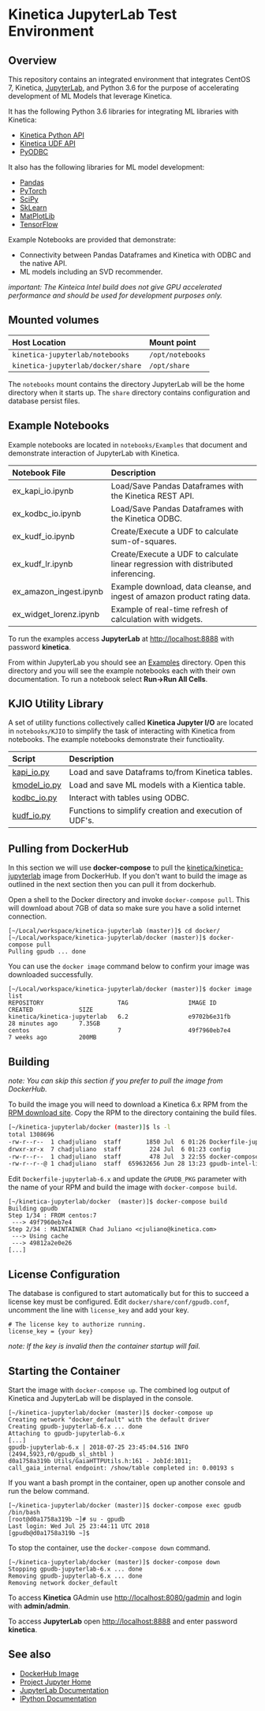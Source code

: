 # Kinetica JupyterLab Test Environment

## Overview

This repository contains an integrated environment that integrates CentOS 7, Kinetica, [JupyterLab][JUPYTERLAB],
and Python 3.6 for the purpose of accelerating development of ML Models that leverage Kinetica.

It has the following Python 3.6 libraries for integrating ML libraries with Kinetica:

* [Kinetica Python API](https://www.kinetica.com/docs/6.2/tutorials/python_guide.html)
* [Kinetica UDF API](https://www.kinetica.com/docs/6.2/udf/python/writing.html)
* [PyODBC](https://github.com/mkleehammer/pyodbc/wiki/Getting-started)

It also has the following libraries for ML model development:

* [Pandas](http://pandas.pydata.org/pandas-docs/stable/dsintro.html)
* [PyTorch](https://jhui.github.io/2018/02/09/PyTorch-Basic-operations)
* [SciPy](https://docs.scipy.org/doc/scipy/reference)
* [SkLearn](http://scikit-learn.org/stable/documentation.html)
* [MatPlotLib](https://matplotlib.org/contents.html)
* [TensorFlow](https://www.tensorflow.org/tutorials)

Example Notebooks are provided that demonstrate:

 * Connectivity between Pandas Dataframes and Kinetica with ODBC and the native API.
 * ML models including an SVD recommender.

[JUPYTERLAB]: <http://jupyterlab.readthedocs.io/en/stable>

*important: The Kinteica Intel build does not give GPU accelerated performance and should be used for
development purposes only.*

## Mounted volumes

| Host Location | Mount point |
| :--- | :--- |
| `kinetica-jupyterlab/notebooks` | `/opt/notebooks` |
| `kinetica-jupyterlab/docker/share` | `/opt/share` |

The `notebooks` mount contains the directory JupyterLab will be the home directory when it starts up.
The `share` directory contains configuration and database persist files.

## Example Notebooks

Example notebooks are located in `notebooks/Examples` that document and demonstrate interaction of JupyterLab
with Kinetica.

| Notebook File | Description |
| :--- | :--- |
| ex_kapi_io.ipynb | Load/Save Pandas Dataframes with the Kinetica REST API. |
| ex_kodbc_io.ipynb | Load/Save Pandas Dataframes with the Kinetica ODBC. |
| ex_kudf_io.ipynb | Create/Execute a UDF to calculate sum-of-squares. |
| ex_kudf_lr.ipynb | Create/Execute a UDF to calculate linear regression with distributed inferencing. |
| ex_amazon_ingest.ipynb | Example download, data cleanse, and ingest of amazon product rating data. |
| ex_widget_lorenz.ipynb | Example of real-time refresh of calculation with widgets. |

To run the examples access **JupyterLab** at <http://localhost:8888> with password **kinetica**.

From within JupyterLab you should see an [Examples](notebooks/Examples) directory.
Open this directory and you will see the example notebooks each with their own documentation.
To run a notebook select __Run->Run All Cells__.

## KJIO Utility Library

A set of utility functions collectively called **Kinetica Jupyter I/O** are located in `notebooks/KJIO`
to simplify the task of interacting with Kinetica from notebooks. The example notebooks demonstrate their
functioality.

| Script | Description |
| :--- | :--- |
| [kapi_io.py](notebooks/KJIO/kapi_io.py) | Load and save Dataframs to/from Kinetica tables. |
| [kmodel_io.py](notebooks/KJIO/kmodel_io.py) | Load and save ML models with a Kientica table. |
| [kodbc_io.py](notebooks/KJIO/kodbc_io.py) | Interact with tables using ODBC. |
| [kudf_io.py](notebooks/KJIO/kudf_io.py) | Functions to simplify creation and execution of UDF's. |

## Pulling from DockerHub

In this section we will use **docker-compose** to pull the [kinetica/kinetica-jupyterlab][DOCKERHUB]
image from DockerHub.
If you don't want to build the image as outlined in the next section then you can pull it from dockerhub.

[DOCKERHUB]: <https://hub.docker.com/r/kinetica/kinetica-jupyterlab/>

Open a shell to the Docker directory and invoke `docker-compose pull`. This will download about 7GB of data
so make sure you have a solid internet connection.

```
[~/Local/workspace/kinetica-jupyterlab (master)]$ cd docker/
[~/Local/workspace/kinetica-jupyterlab/docker (master)]$ docker-compose pull
Pulling gpudb ... done
```

You can use the `docker image` command below to confirm your image was downloaded successfully.

```
[~/Local/workspace/kinetica-jupyterlab/docker (master)]$ docker image list
REPOSITORY                     TAG                 IMAGE ID            CREATED             SIZE
kinetica/kinetica-jupyterlab   6.2                 e9702b6e31fb        28 minutes ago      7.35GB
centos                         7                   49f7960eb7e4        7 weeks ago         200MB
```

## Building

*note: You can skip this section if you prefer to pull the image from DockerHub.*

To build the image you will need to download a Kinetica 6.x RPM from the [RPM download site][RPM_DOWNLOAD].
Copy the RPM to the directory containing the build files.

```sh
[~/kinetica-jupyterlab/docker (master)]$ ls -l
total 1308696
-rw-r--r--  1 chadjuliano  staff       1850 Jul  6 01:26 Dockerfile-jupyterlab-6.x
drwxr-xr-x  7 chadjuliano  staff        224 Jul  6 01:23 config
-rw-r--r--  1 chadjuliano  staff        478 Jul  3 22:55 docker-compose.yml
-rw-r--r--@ 1 chadjuliano  staff  659632656 Jun 28 13:23 gpudb-intel-license-6.2.0.9.20180622232941.ga-0.el6.x86_64.rpm
```

Edit `Dockerfile-jupyterlab-6.x` and update the `GPUDB_PKG` parameter with the name of your RPM and build
the image with `docker-compose build`.

```
[~/kinetica-jupyterlab/docker  (master)]$ docker-compose build
Building gpudb
Step 1/34 : FROM centos:7
 ---> 49f7960eb7e4
Step 2/34 : MAINTAINER Chad Juliano <cjuliano@kinetica.com>
 ---> Using cache
 ---> 49812a2e0e26
[...]
```

[RPM_DOWNLOAD]: <http://repo.kinetica.com/yum/6.2.0/CentOS/7/x86_64/>

## License Configuration

The database is configured to start automatically but for this to succeed a license key must be configured.
Edit `docker/share/conf/gpudb.conf`, uncomment the line with `license_key` and add your key.

```
# The license key to authorize running.
license_key = {your key}
```

*note: If the key is invalid then the container startup will fail.*

## Starting the Container

Start the image with `docker-compose up`. The combined log output of Kinetica and JupyterLab will be
displayed in the console.

```
[~/kinetica-jupyterlab/docker (master)]$ docker-compose up
Creating network "docker_default" with the default driver
Creating gpudb-jupyterlab-6.x ... done
Attaching to gpudb-jupyterlab-6.x
[...]
gpudb-jupyterlab-6.x | 2018-07-25 23:45:04.516 INFO  (2494,5923,r0/gpudb_sl_shtbl )
d0a1758a319b Utils/GaiaHTTPUtils.h:161 - JobId:1011;
call_gaia_internal endpoint: /show/table completed in: 0.00193 s
```

If you want a bash prompt in the container, open up another console and run the below command.

```
[~/kinetica-jupyterlab/docker (master)]$ docker-compose exec gpudb /bin/bash
[root@d0a1758a319b ~]# su - gpudb
Last login: Wed Jul 25 23:44:11 UTC 2018
[gpudb@d0a1758a319b ~]$
```

To stop the container, use the `docker-compose down` command.

```
[~/kinetica-jupyterlab/docker (master)]$ docker-compose down
Stopping gpudb-jupyterlab-6.x ... done
Removing gpudb-jupyterlab-6.x ... done
Removing network docker_default
```

To access **Kinetica** GAdmin use <http://localhost:8080/gadmin> and login with **admin/admin**.

To access **JupyterLab** open <http://localhost:8888> and enter password **kinetica**.

## See also

* [DockerHub Image](https://hub.docker.com/r/kinetica/kinetica-jupyterlab)
* [Project Jupyter Home](http://jupyter.org)
* [JupyterLab Documentation](http://jupyterlab.readthedocs.io/en/latest/)
* [IPython Documentation](https://ipython.readthedocs.io/en/stable/index.html)


